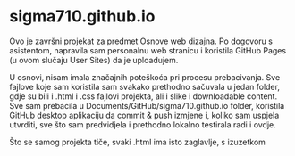 # sigma710.github.io

Ovo je završni projekat za predmet Osnove web dizajna. Po dogovoru s asistentom, napravila sam personalnu web stranicu i koristila GitHub Pages (u ovom slučaju User Sites) da je uploadujem.

U osnovi, nisam imala značajnih poteškoća pri procesu prebacivanja. Sve fajlove koje sam koristila sam svakako prethodno sačuvala u jedan folder, gdje su bili i .html i .css fajlovi projekta, ali i slike i downloadable content. Sve sam prebacila u Documents/GitHub/sigma710.github.io folder, koristila GitHub desktop aplikaciju da commit & push izmjene i, koliko sam uspjela utvrditi, sve što sam predvidjela i prethodno lokalno testirala radi i ovdje.

Što se samog projekta tiče, svaki .html ima isto zaglavlje, s izuzetkom <title> taga. U zaglavlju su definisani metapodaci, pozvani potrebni izvori za fontove, korištene ikonice, te Bootstrap i JS. Prvobitnu ideju za header i navigaciju dao mi je ovaj CodePen projekat (https://codepen.io/cjr85/pen/qBrqbVj). On je značajno izmijenjen, ali moja implementacija pravi istu logiku unordered liste stavljene u jedan div koji koristi inline-block opciju za display u CSS-u, tako da je svaki tab - koji je element liste - postavljen horizontalno u odnosu na ostale. Uz to, u definisanju ove liste sam izbacila standardne bullet points prosto jer je nepraktično; nisu mi trebali ni u drugim iteracijama (npr. koristim <ul> i u tabu Moji radovi), pa nije bilo potrebe da koristim bullet points igdje drugo.
Kontakt formular je bio još jedan izazov. Većinu koda sam preuzela sa W3Schools (kao i za većinu drugih stvari), uz stilske preinake prilagođavanja ekranu, izabranoj paleti boja itd. Samo po sebi, to je iz prve uspjelo fantastično (iako formular nije funkcionalan...), ali nisam previše obraćala pažnju na klase koje sam morala zasebno definisati da usavršim izgled i ponašanje formulara. Kako sam još napravila i nekoliko dana pauze između toga i traženja šta od malo kompleksnijih stvari da dodam, potpuno sam zaboravila da sam morala definisati container kao klasu. Zatim sam našla Carousel kao jednu od najpopularnijih stvari koje nudi Bootstrap (bar koliko sam mogla da vidim) i učinio mi se kao dobra opcija za zanimljivu naslovnu stranu. Preuzela sam kod iz Bootstrap dokumentacije i ništa nije valjalo. Onda sam gledala YouTube tutorijale, pokušala s njihovim blago izmijenjenim kodom i opet ništa nije valjalo. Trebalo mi je vremena da shvatim da i Carousel koristi klasu container da definiše oblik i izgled ove opcije. Potom sam tražila načine da objedinim i kontakt formular i container za carousel u jednu klasu radi neke ideje "elegantnijeg" koda. Na kraju sam odustala od elegancije u cjelini i odlučila da za carousel ostavim klasu container a da za kontakt formular definišem zasebnu klasu container-form.
Ako se ostali tabovi čine neinspirisani, to je zato što jesu. Iznenadila sam se koliko sam vremena potrošila na praktično mikroskopska prilagođavanja margina, paddinga, boja, ovog ili onog alignmenta, oblika kursora, linkova na društvene mreže... a kako sam malo ideja imala za nešto neobično ili neočekivano. Zbog toga su tabovi Obrazovanje, Radno iskustvo i Radovi skoro potpuno bazirani na tekstu (uz povremene linkove, pa i direktni download dokumenata za koje sam se potrudila - koliko sam mogla - da nisu veliki i da ne opterećuju stranicu).
Tab O meni ima možda nesretno pozicioniranu sliku. Da budem iskrena, njega sam relativno rano uradila da imam kao placeholder i kao test učitava li se dobro, pa sam ga takvog i ostavila, uz dodatak Spotify playliste na samom dnu. I playlista i Google mapa koja se nalazi ispod kontakt formulara u tabu Kontakt služile su mi da testiram margine, širinu ekrana i generalno prilagođavanje iframe opcija izgleda kako u CSS fajlu, tako i u samom tagu, "na licu mjesta". Na tom tragu, nastojala sam da što rjeđe koristim inline stilizovanje (posebno jer smo dogovorili da ću raditi što više toga u style.css).
Tražilica također ne radi, ali s obzirom na vrijeme koje mi je uzelo prilagođavanje obrisa i oblikovanje uglova, vjerovatno sam mogla stići i to osposobiti. :)
Što se Google mape tiče, htjela sam je implementirati kao zanimljivost, ali istovremeno nisam htjela staviti svoju kućnu adresu zbog privatnosti, pa mi se adresa fakulteta učinila kao dobar kompromis.
Linkovi na društvene mreže u footeru rade i vode na profile koje sam tu uključila. X/Twitter nisam, jer je manje strogo moderiran od drugih, koji su uglavnom i postavljeni na strožije postavke privatnosti.
Slike koje su korištene u carouselu su loše kvalitete jer nisam uspjela naći bolje; i one služe najvećim dijelom kao placeholderi.

Sve u svemu, projekat je bio vrlo zanimljiv. Nerijetko su mi ideje za rješavanje neke sitnice koja me iritirala (najčešće na vizuelnom planu) dolazile usred noći. Najveći dio problema mi je dolazio iz naizgled "trivijalnih" karakteristika, iz čega sam uvidjela da apsolutno ništa nije trivijalno. Moguće je da me perfekcionizam na malom planu, recimo izgledu pojedinačnih dugmića, spriječio da implementiram nešto zaista impresivno. Ali sve u svemu, za prvu web stranicu napravljenu od temelja (a da nisam prepravljala postojeći kod), sretna sam kako je prošlo.
